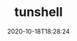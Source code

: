 ---
date: '2020-10-18T18:28:24'
draft: false
metadata:
  description: Remote shell into ephemeral environments 🐚 🦀
  homepage: https://tunshell.com
  name: tunshell
  owner:
    github_url: https://github.com/TimeToogo
    login: TimeToogo
    name: Elliot Levin
    url: http://elliotswebsite.com/
  url: https://github.com/TimeToogo/tunshell
tags: []
title: tunshell
type: tool
---